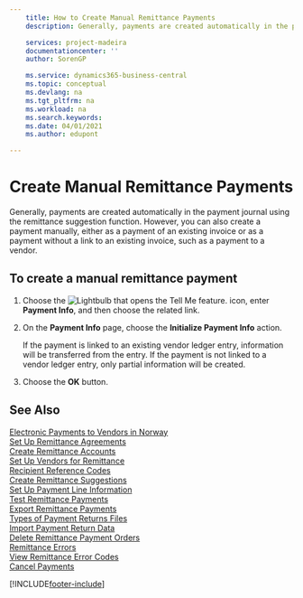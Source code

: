 ```yaml
---
    title: How to Create Manual Remittance Payments
    description: Generally, payments are created automatically in the payment journal using the remittance suggestion function.

    services: project-madeira 
    documentationcenter: ''
    author: SorenGP

    ms.service: dynamics365-business-central
    ms.topic: conceptual
    ms.devlang: na
    ms.tgt_pltfrm: na
    ms.workload: na
    ms.search.keywords:
    ms.date: 04/01/2021
    ms.author: edupont

---
```

# Create Manual Remittance Payments
Generally, payments are created automatically in the payment journal using the remittance suggestion function. However, you can also create a payment manually, either as a payment of an existing invoice or as a payment without a link to an existing invoice, such as a payment to a vendor.  

## To create a manual remittance payment  

1.  Choose the ![Lightbulb that opens the Tell Me feature.](../../media/ui-search/search_small.png "Tell me what you want to do") icon, enter **Payment Info**, and then choose the related link.  
2.  On the **Payment Info** page, choose the **Initialize Payment Info** action.  

    If the payment is linked to an existing vendor ledger entry, information will be transferred from the entry. If the payment is not linked to a vendor ledger entry, only partial information will be created.  

3.  Choose the **OK** button.  

## See Also  
 [Electronic Payments to Vendors in Norway](electronic-payments-to-vendors-in-norway.md)   
 [Set Up Remittance Agreements](how-to-set-up-remittance-agreements.md)   
 [Create Remittance Accounts](how-to-create-remittance-accounts.md)   
 [Set Up Vendors for Remittance](how-to-set-up-vendors-for-remittance.md)   
 [Recipient Reference Codes](recipient-reference-codes.md)   
 [Create Remittance Suggestions](how-to-create-remittance-suggestions.md)   
 [Set Up Payment Line Information](how-to-set-up-payment-line-information.md)   
 [Test Remittance Payments](how-to-test-remittance-payments.md)   
 [Export Remittance Payments](how-to-export-remittance-payments.md)   
 [Types of Payment Returns Files](types-of-payment-returns-files.md)   
 [Import Payment Return Data](how-to-import-payment-return-data.md)   
 [Delete Remittance Payment Orders](how-to-delete-remittance-payment-orders.md)   
 [Remittance Errors](remittance-errors.md)   
 [View Remittance Error Codes](how-to-view-remittance-error-codes.md)   
 [Cancel Payments](how-to-cancel-payments.md)


[!INCLUDE[footer-include](../../includes/footer-banner.md)]